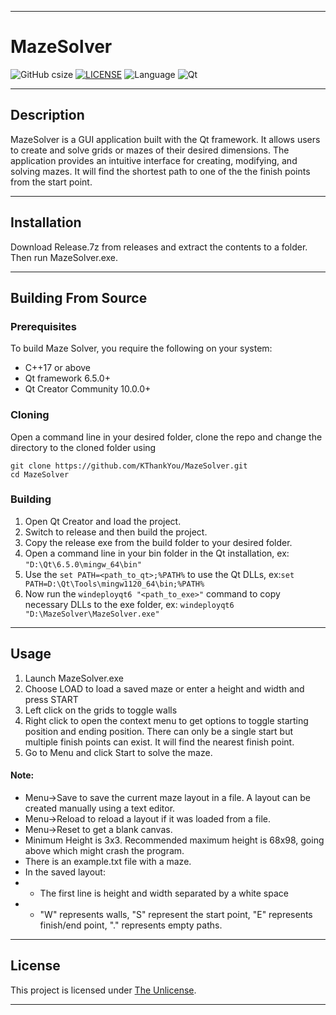 ___
# MazeSolver
![GitHub csize](https://img.shields.io/github/languages/code-size/KThankYou/MazeSolver) [![LICENSE](https://img.shields.io/github/license/KThankYou/MazeSolver?color=blue)](LICENSE) ![Language](https://img.shields.io/badge/Language-C%2B%2B-brightgreen) ![Qt](https://img.shields.io/badge/Qt-6.5.0-brightgreen)

---

## Description

MazeSolver is a GUI application built with the Qt framework. It allows users to create and solve grids or mazes of their desired dimensions. The application provides an intuitive interface for creating, modifying, and solving mazes. It will find the shortest path to one of the the finish points from the start point.

---

## Installation

Download Release.7z from releases and extract the contents to a folder. Then run MazeSolver.exe.

---

## Building From Source

### Prerequisites

To build Maze Solver, you require the following on your system:

- C++17 or above
- Qt framework 6.5.0+
- Qt Creator Community 10.0.0+ 

### Cloning 

Open a command line in your desired folder, clone the repo and change the directory to the cloned folder using
```
git clone https://github.com/KThankYou/MazeSolver.git
cd MazeSolver
```

### Building
1. Open Qt Creator and load the project.
2. Switch to release and then build the project.
3. Copy the release exe from the build folder to your desired folder.
4. Open a command line in your bin folder in the Qt installation, ex: `"D:\Qt\6.5.0\mingw_64\bin"`
5. Use the `set PATH=<path_to_qt>;%PATH%` to use the Qt DLLs, ex:`set PATH=D:\Qt\Tools\mingw1120_64\bin;%PATH%`
6. Now run the `windeployqt6 "<path_to_exe>"` command to copy necessary DLLs to the exe folder, ex: `windeployqt6 "D:\MazeSolver\MazeSolver.exe"`

---

## Usage

1. Launch MazeSolver.exe
2. Choose LOAD to load a saved maze or enter a height and width and press START
3. Left click on the grids to toggle walls
4. Right click to open the context menu to get options to toggle starting position and ending position. There can only be a single start but multiple finish points can exist. It will find the nearest finish point.
5. Go to Menu and click Start to solve the maze.

#### Note:
- Menu->Save to save the current maze layout in a file. A layout can be created manually using a text editor.
- Menu->Reload to reload a layout if it was loaded from a file.
- Menu->Reset to get a blank canvas.
- Minimum Height is 3x3. Recommended maximum height is 68x98, going above which might crash the program.
- There is an example.txt file with a maze.
- In the saved layout: 
- - The first line is height and width separated by a white space
- - "W" represents walls, "S" represent the start point, "E" represents finish/end point, "." represents empty paths.

---

## License

This project is licensed under [The Unlicense](LICENSE).

___